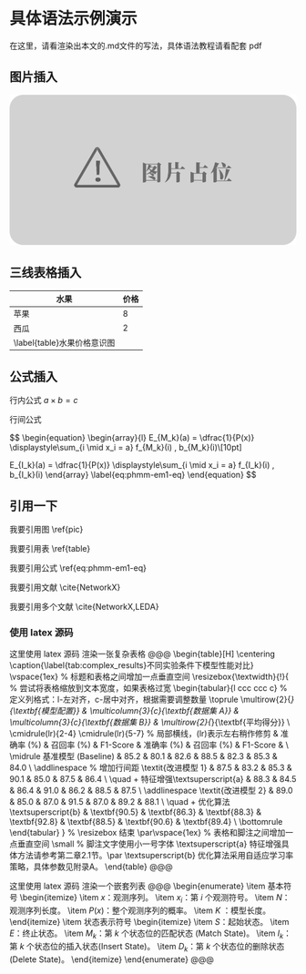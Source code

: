 # 具体语法示例演示

在这里，请看渲染出本文的.md文件的写法，具体语法教程请看配套 pdf

## 图片插入

![\label{pic}zzzz](../asset/placeholder.png)

## 三线表格插入

|水果|价格|
|---|---|
|苹果|8|
|西瓜|2|
|\label{table}水果价格意识图||


## 公式插入

行内公式 $a\times b=c$

行间公式

$$
\begin{equation}
\begin{array}{l}
E_{M_k}(a) = \dfrac{1}{P(x)} \displaystyle\sum_{i \mid x_i = a} f_{M_k}(i) \, b_{M_k}(i)\\[10pt]

E_{I_k}(a) = \dfrac{1}{P(x)} \displaystyle\sum_{i \mid x_i = a} f_{I_k}(i) \, b_{I_k}(i)
\end{array}
\label{eq:phmm-em1-eq}
\end{equation}
$$


## 引用一下

我要引用图 \ref{pic} 

我要引用表 \ref{table}

我要引用公式 \ref{eq:phmm-em1-eq}

我要引用文献 \cite{NetworkX}

我要引用多个文献 \cite{NetworkX,LEDA}

###  使用 latex 源码

这里使用 latex 源码 渲染一张复杂表格
@@@
\begin{table}[H]
    \centering
    \caption{\label{tab:complex_results}不同实验条件下模型性能对比}
    \vspace{1ex} % 标题和表格之间增加一点垂直空间
    \resizebox{\textwidth}{!}{ % 尝试将表格缩放到文本宽度，如果表格过宽
    \begin{tabular}{l ccc ccc c} % 定义列格式：l-左对齐，c-居中对齐，根据需要调整数量
        \toprule
        \multirow{2}{*}{\textbf{模型配置}} & \multicolumn{3}{c}{\textbf{数据集 A}} & \multicolumn{3}{c}{\textbf{数据集 B}} & \multirow{2}{*}{\textbf{平均得分}} \\
        \cmidrule(lr){2-4} \cmidrule(lr){5-7} % 局部横线，(lr)表示左右稍作修剪
        & 准确率 (\%) & 召回率 (\%) & F1-Score & 准确率 (\%) & 召回率 (\%) & F1-Score & \\
        \midrule
        基准模型 (Baseline) & 85.2 & 80.1 & 82.6 & 88.5 & 82.3 & 85.3 & 84.0 \\
        \addlinespace % 增加行间距
        \textit{改进模型 1} & 87.5 & 83.2 & 85.3 & 90.1 & 85.0 & 87.5 & 86.4 \\
        \quad + 特征增强\textsuperscript{a} & 88.3 & 84.5 & 86.4 & 91.0 & 86.2 & 88.5 & 87.5 \\
        \addlinespace
        \textit{改进模型 2} & 89.0 & 85.0 & 87.0 & 91.5 & 87.0 & 89.2 & 88.1 \\
        \quad + 优化算法\textsuperscript{b} & \textbf{90.5} & \textbf{86.3} & \textbf{88.3} & \textbf{92.8} & \textbf{88.5} & \textbf{90.6} & \textbf{89.4} \\
        \bottomrule
    \end{tabular}
    } % \resizebox 结束
    \par\vspace{1ex} % 表格和脚注之间增加一点垂直空间
    \small % 脚注文字使用小一号字体
    \textsuperscript{a} 特征增强具体方法请参考第二章2.1节。\par
    \textsuperscript{b} 优化算法采用自适应学习率策略，具体参数见附录A。
\end{table}
@@@

这里使用 latex 源码 渲染一个嵌套列表
@@@
\begin{enumerate}
\item 基本符号
\begin{itemize}
\item $x$：观测序列。
\item $x_i$：第 $i$ 个观测符号。
\item $N$：观测序列长度。
\item $P(x)$：整个观测序列的概率。
\item $K$ ：模型长度。
\end{itemize}
\item 状态表示符号
\begin{itemize}
\item $S$：起始状态。
\item $E$：终止状态。
\item $M_k$：第 $k$ 个状态位的匹配状态 (Match State)。
\item $I_k$：第 $k$ 个状态位的插入状态(Insert State)。
\item $D_k$：第 $k$ 个状态位的删除状态 (Delete State)。
\end{itemize}
\end{enumerate}
@@@
